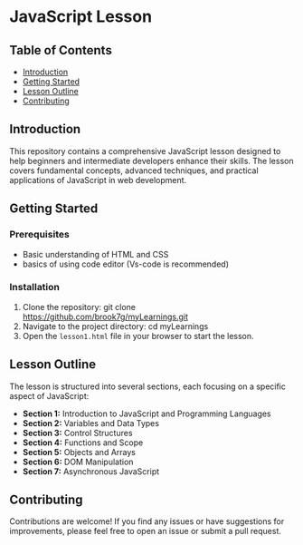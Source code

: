 # JavaScript Lesson

## Table of Contents

- [Introduction](#introduction)
- [Getting Started](#getting-started)
- [Lesson Outline](#lesson-outline)
- [Contributing](#contributing)


## Introduction

This repository contains a comprehensive JavaScript lesson designed to help beginners and intermediate developers enhance their skills. The lesson covers fundamental concepts, advanced techniques, and practical applications of JavaScript in web development.

## Getting Started

### Prerequisites

- Basic understanding of HTML and CSS
- basics of using code editor (Vs-code is recommended)

### Installation

1. Clone the repository: git clone https://github.com/brook7g/myLearnings.git
2. Navigate to the project directory: cd myLearnings
3. Open the `lesson1.html` file in your browser to start the lesson.

## Lesson Outline

The lesson is structured into several sections, each focusing on a specific aspect of JavaScript:

- **Section 1:** Introduction to JavaScript and Programming Languages
- **Section 2:** Variables and Data Types
- **Section 3:** Control Structures
- **Section 4:** Functions and Scope
- **Section 5:** Objects and Arrays
- **Section 6:** DOM Manipulation
- **Section 7:** Asynchronous JavaScript

## Contributing

Contributions are welcome! If you find any issues or have suggestions for improvements, please feel free to open an issue or submit a pull request.





